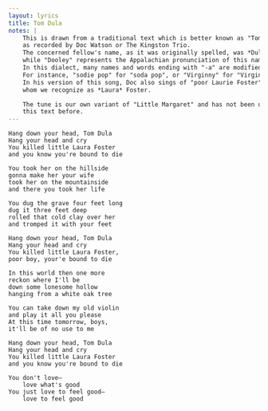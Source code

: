 ```yaml
---
layout: lyrics
title: Tom Dula
notes: |
    This is drawn from a traditional text which is better known as "Tom Dooley",
    as recorded by Doc Watson or The Kingston Trio.
    The concerned fellow's name, as it was originally spelled, was *Dula*, 
    while "Dooley" represents the Appalachian pronunciation of this name.
    In this dialect, many names and words ending with "-a" are modified to "-ey" or "-ie".
    For instance, "sodie pop" for "soda pop", or "Virginny" for "Virginia".
    In his version of this song, Doc also sings of "poor Laurie Foster",
    whom we recognize as *Laura* Foster.

    The tune is our own variant of "Little Margaret" and has not been used for
    this text before.
---
```


    Hang down your head, Tom Dula
    Hang your head and cry
    You killed little Laura Foster
    and you know you're bound to die

    You took her on the hillside
    gonna make her your wife
    took her on the mountainside
    and there you took her life

    You dug the grave four feet long
    dug it three feet deep
    rolled that cold clay over her
    and tromped it with your feet

    Hang down your head, Tom Dula
    Hang your head and cry
    You killed little Laura Foster,
    poor boy, your'e bound to die

    In this world then one more
    reckon where I'll be
    down some lonesome hollow
    hanging from a white oak tree

    You can take down my old violin
    and play it all you please
    At this time tomorrow, boys,
    it'll be of no use to me

    Hang down your head, Tom Dula
    Hang your head and cry
    You killed little Laura Foster
    and you know you're bound to die

    You don't love—
        love what's good
    You just love to feel good—
        love to feel good